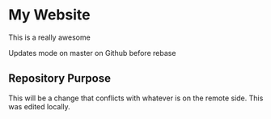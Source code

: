 # My Website

This is a really awesome

Updates mode on master on Github before rebase

## Repository Purpose

This will be a change that conflicts
with whatever is on the remote side.
This was edited locally.